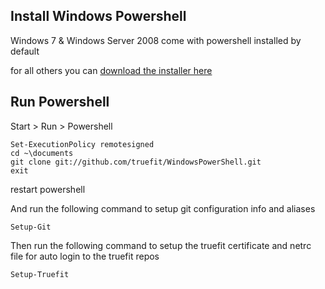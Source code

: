 Install Windows Powershell
--------------------------

Windows 7 & Windows Server 2008 come with powershell installed by default

for all others you can [download the installer here](http://support.microsoft.com/kb/968930)

Run Powershell
--------------

Start > Run > Powershell

	Set-ExecutionPolicy remotesigned
	cd ~\documents
	git clone git://github.com/truefit/WindowsPowerShell.git
	exit

restart powershell

And run the following command to setup git configuration info and aliases 

	Setup-Git
	
Then run the following command to setup the truefit certificate and netrc file for auto login to the truefit repos

	Setup-Truefit
